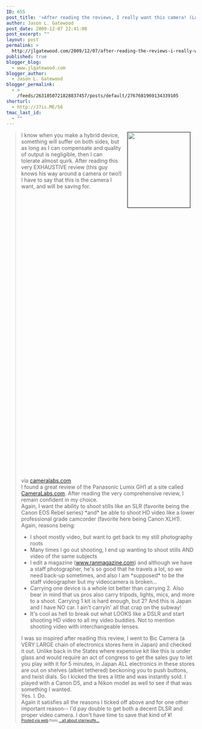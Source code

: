```yaml
---
ID: 655
post_title: '>After reading the reviews, I really want this camera! (Lumix GH1)'
author: Jason L. Gatewood
post_date: 2009-12-07 22:41:00
post_excerpt: ""
layout: post
permalink: >
  http://jlgatewood.com/2009/12/07/after-reading-the-reviews-i-really-want-this-camera-lumix-gh1/
published: true
blogger_blog:
  - www.jlgatewood.com
blogger_author:
  - Jason L. Gatewood
blogger_permalink:
  - >
    /feeds/2631850721828837457/posts/default/2767681969134339105
shorturl:
  - http://J7is.ME/56
tmac_last_id:
  - ""
---
```

><div><div style="clear: left; float: left; margin-bottom: 1em; margin-right: 1em;"><a href="http://www.jlgatewood.com/wp-content/uploads/2010/10/Lumix_GH1_1.jpg" style="clear: right; float: right; margin-bottom: 1em; margin-left: 1em;"><img border="0" height="200" src="http://www.jlgatewood.com/wp-content/uploads/2010/10/Lumix_GH1_1.jpg" style="border: 1px solid; vertical-align: bottom;" width="166" /></a>I know when you make a hybrid device, something will suffer on both sides, but as long as I can compensate and quality of output is negligible, then I can tolerate almost quirk.  After reading this very EXHAUSTIVE review (this guy knows his way around a camera or two!) I have to say that this is the camera I want, and will be saving for. <br /></div><object height="344" width="425"><param name="movie" value="http://www.youtube.com/v/QYoKSv7uuQc&color1=0xb1b1b1&color2=0xcfcfcf&hl=en_US&feature=player_embedded&fs=1" /><param name="allowFullScreen" value="true" /><param name="allowScriptAccess" value="always" /><embed allowfullscreen="true" type="application/x-shockwave-flash" src="http://www.youtube.com/v/QYoKSv7uuQc&color1=0xb1b1b1&color2=0xcfcfcf&hl=en_US&feature=player_embedded&fs=1" allowscriptaccess="always" height="344" width="425" /></object>    <object height="298" width="500">  <param name="movie" value="http://www.youtube.com/v/HuPxftjjFHQ&hl=en&fs=1&ap=%2526fmt%3D22" /><param name="allowFullScreen" value="true" /><param name="allowscriptaccess" value="always" /><embed type="application/x-shockwave-flash" src="http://www.youtube.com/v/HuPxftjjFHQ&hl=en&fs=1&ap=%2526fmt%3D22" allowfullscreen="true" allowscriptaccess="always" height="344" width="425">  </embed></object><br /><div>via <a href="http://www.cameralabs.com/reviews/Panasonic_Lumix_DMC_GH1/">cameralabs.com</a><br /></div>I found a great review of the Panasonic Lumix GH1 at a site called <a href="http://www.cameralabs.com/reviews/Panasonic_Lumix_DMC_GH1/">CameraLabs.com</a>.  After reading the very comprehensive review, I remain confident in my choice. <br />Again, I want the ability to shoot stills like an SLR (favorite being the Canon EOS Rebel series) *and* be able to shoot HD video like a lower professional grade camcorder (favorite here being Canon XLH1). <br />Again, reasons being: <br /><ul><li>I shoot mostly video, but want to get back to my still photography roots </li><li>Many times I go out shooting, I end up wanting to shoot stills AND video of the same subjects </li><li> I edit a magazine (<a href="http://www.ranmagazine.com/">www.ranmagazine.com</a>) and although we have a staff photographer, he's so good that he travels a lot, so we need back-up sometimes, and also I am *supposed* to be the staff videographer but my videocamera is broken... </li><li> Carrying one device is a whole lot better than carrying 2.  Also bear in mind that us pros also carry tripods, lights, mics, and more to a shoot. Carrying 1 kit is hard enough, but 2?  And this is Japan and I have NO car.  I ain't carryin' all that crap on the subway! </li><li> It's cool as hell to break out what LOOKS like a DSLR and start shooting HD video to all my video buddies.  Not to mention shooting video with interchangeable lenses.   </li></ul>I was so inspired after reading this review, I went to Bic Camera (a VERY LARGE chain of electronics stores here in Japan) and checked it out.  Unlike back in the States where expensive kit like this is under glass and would require an act of congress to get the sales guy to let you play with it for 5 minutes, in Japan ALL electronics in these stores are out on shelves (albiet tethered) beckoning you to push buttons, and twist dials.  So I kicked the tires a little and was instantly sold. I played with a Canon D5, and a Nikon model as well to see if that was something I wanted.   <br />Yes. I. Do. <br />Again it satisfies all the reasons I ticked off above and for one other important reason-- I'd pay double to get both a decent DLSR and proper video camera.  I don't have time to save that kind of ¥!<br /></div><div style="font-size: 10px;"><a href="http://posterous.com/">Posted via web</a>  from <a href="http://starrwulfe.info/after-reading-the-reviews-i-really-want-this">...all about starrwulfe...</a> <br /></div>